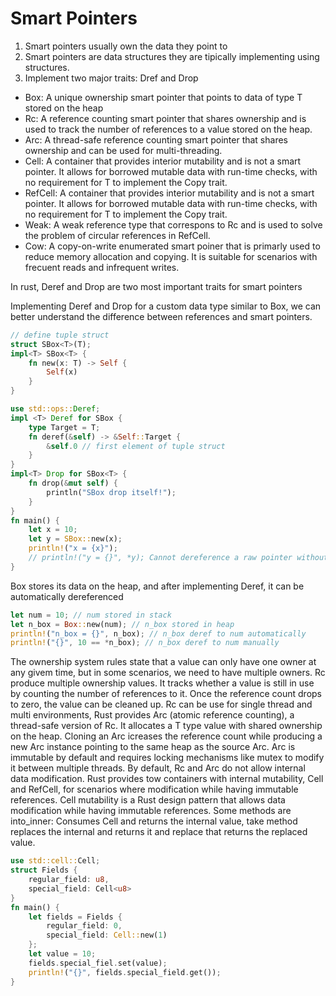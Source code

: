 # Smart Pointers
1. Smart pointers usually own the data they point to
2. Smart pointers are data structures they are tipically
implementing using structures.
3. Implement two major traits: Dref and Drop

* Box<T>: A unique ownership smart pointer that points to data of type T
stored on the heap
* Rc<T>: A reference counting smart pointer that shares ownership and is used to 
track the number of references to a value stored on the heap.
* Arc<T>: A thread-safe reference counting smart pointer that shares ownership 
and can be used for multi-threading.
* Cell<T>: A container that provides interior mutability and is not a smart pointer.
It allows for borrowed mutable data with run-time checks, with no requirement for 
T to implement the Copy trait.
* RefCell<T>: A container that provides interior mutability and is not a smart
pointer. It allows for borrowed mutable data with run-time checks, with no 
requirement for T to implement the Copy trait.
* Weak<T>: A weak reference type that correspons to Rc and is used to solve the 
problem of circular references in RefCell.
* Cow<T>: A copy-on-write enumerated smart poiner that is primarly used to reduce
memory allocation and copying. It is suitable for scenarios with frecuent reads 
and infrequent writes.

In rust, Deref and Drop are two most important traits for smart pointers

Implementing Deref and Drop for a custom data type similar to Box, we can better 
understand the difference between references and smart pointers.
```rust
// define tuple struct
struct SBox<T>(T);
impl<T> SBox<T> {
    fn new(x: T) -> Self {
        Self(x)
    }
}

use std::ops::Deref;
impl <T> Deref for SBox {
    type Target = T;
    fn deref(&self) -> &Self::Target {
        &self.0 // first element of tuple struct
    }
}
impl<T> Drop for SBox<T> {
    fn drop(&mut self) {
        println("SBox drop itself!");
    }
}
fn main() {
    let x = 10;
    let y = SBox::new(x);
    println!("x = {x}");
    // println!("y = {}", *y); Cannot dereference a raw pointer without a deref
}
```

Box stores its data on the heap, and after implementing Deref, it can be 
automatically dereferenced
```rust
let num = 10; // num stored in stack
let n_box = Box::new(num); // n_box stored in heap
println!("n_box = {}", n_box); // n_box deref to num automatically
println!("{}", 10 == *n_box); // n_box deref to num manually
```
The ownership system rules state that a value can only have one owner at any givem
time, but in some scenarios, we need to have multiple owners. Rc produce multiple 
ownership values. It tracks whether a value is still in use by counting the number 
of references to it. Once the reference count drops to zero, the value can be cleaned up.
Rc can be use for single thread and multi environments, Rust provides Arc (atomic
reference counting), a thread-safe version of Rc. It allocates a T type value 
with shared ownership on the heap. Cloning an Arc icreases the reference count while
producing a new Arc instance pointing to the same heap as the source Arc.
Arc is immutable by default and requires locking mechanisms like mutex to modify 
it between multiple threads. By default, Rc and Arc do not allow internal data 
modification. Rust provides tow containers with internal mutability, Cell and RefCell,
for scenarios where modification while having immutable references. Cell mutability
is a Rust design pattern that allows data modification while having immutable 
references. Some methods are into_inner: Consumes Cell and returns the internal 
value, take method replaces the internal and returns it and replace that returns
the replaced value. 

```rust
use std::cell::Cell;
struct Fields {
    regular_field: u8,
    special_field: Cell<u8>
}
fn main() {
    let fields = Fields {
        regular_field: 0,
        special_field: Cell::new(1)
    };
    let value = 10;
    fields.special_fiel.set(value);
    println!("{}", fields.special_field.get());
}
```
